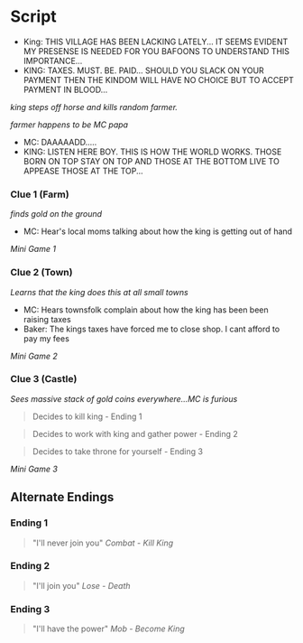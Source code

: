 # Script

* King: THIS VILLAGE HAS BEEN LACKING LATELY... IT SEEMS EVIDENT MY PRESENSE IS NEEDED FOR YOU BAFOONS TO UNDERSTAND THIS IMPORTANCE...
* KING: TAXES. MUST. BE. PAID... SHOULD YOU SLACK ON YOUR PAYMENT THEN THE KINDOM WILL HAVE NO CHOICE BUT TO ACCEPT PAYMENT IN BLOOD...

_king steps off horse and kills random farmer._

_farmer happens to be MC papa_
* MC: DAAAAADD.....
* KING: LISTEN HERE BOY. THIS IS HOW THE WORLD WORKS. THOSE BORN ON TOP STAY ON TOP AND THOSE AT THE BOTTOM LIVE TO APPEASE THOSE AT THE TOP...

### Clue 1 (Farm)
*finds gold on the ground*
* MC: Hear's local moms talking about how the king is getting out of hand

*Mini Game 1*

### Clue 2 (Town)
*Learns that the king does this at all small towns*
* MC: Hears townsfolk complain about how the king has been been raising taxes
* Baker: The kings taxes have forced me to close shop. I cant afford to pay my fees

*Mini Game 2*

### Clue 3 (Castle)
*Sees massive stack of gold coins everywhere...MC is furious*

 > Decides to kill king - Ending 1

 > Decides to work with king and gather power - Ending 2

 > Decides to take throne for yourself - Ending 3

*Mini Game 3*


## Alternate Endings

### Ending 1 
>"I'll never join you"
>*Combat - Kill King*



### Ending 2
>"I'll join you"
>*Lose - Death*



### Ending 3
>"I'll have the power"
>*Mob - Become King*



